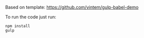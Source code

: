 Based on template: https://github.com/vintem/gulp-babel-demo

To run the code just run:

```
npm install
gulp
```
